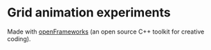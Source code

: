 # Grid animation experiments
Made with [openFrameworks](https://openframeworks.cc/) (an open source C++ toolkit for creative coding).
